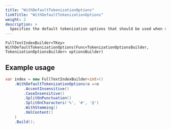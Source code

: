 ```yaml
---
title: "WithDefaultTokenizationOptions"
linkTitle: "WithDefaultTokenizationOptions"
weight: 2
description: >
  Specifies the default tokenization options that should be used when searching or indexing when no other options are provided.
---
```


`FullTextIndexBuilder<TKey> WithDefaultTokenizationOptions(Func<TokenizationOptionsBuilder, TokenizationOptionsBuilder> optionsBuilder)`

## Example usage

``` csharp
var index = new FullTextIndexBuilder<int>()
    .WithDefaultTokenizationOptions(o =>o
        .AccentInsensitive()
        .CaseInsensitive()
        .SplitOnPunctuation()
        .SplitOnCharacters('%', '#', '@')
        .WithStemming()
        .XmlContent()
    )
    .Build();
```

### 